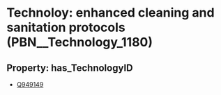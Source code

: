 # Technoloy: __enhanced cleaning and sanitation protocols__ (PBN__Technology_1180)

## Property: has_TechnologyID

* [Q949149](Q949149)

